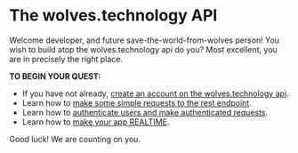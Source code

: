 # The wolves.technology API

Welcome developer, and future save-the-world-from-wolves person! You wish to build atop the wolves.technology api do you? Most excellent, you are in precisely the right place.

**TO BEGIN YOUR QUEST:**

* If you have not already, <a target="_blank" href="http://wolves.technology/signup">create an account on the wolves.technology api</a>.
* Learn how to [make some simple requests to the rest endpoint](/docs/rest-endpoints).
* Learn how to [authenticate users and make authenticated requests](/docs/authentication).
* Learn how to [make your app REALTIME](/docs/realtime).

Good luck! We are counting on you.
